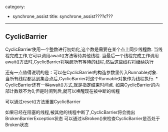 category: 
- synchrone_assist
title: synchrone_assist\????ϵ?ͬ??
---

## CyclicBarrier
CyclicBarrier使用一个整数进行初始化,这个数是需要在某个点上同步线程数.
当线程完成工作,它可以调用await()方法等待其他线程.
当最后一个线程完成工作调用await()方法时,CyclicBarrier将唤醒所有等待的线程,然后这些线程将继续执行

还有一点值得说明的是：可以在CyclicBarrier的构造参数里传入Runnable对象.
当所有线程都达到集合点后,CyclicBarrier将这个Runnable对象作为线程执行.
 *
CyclicBarrier还有一种await()方式,就是指定结束时间点.
如果CyclicBarrier的内部计数器不为0,但是时间到后,就可以唤醒现在被中断的线程

可以通过reset()方法重置CyclicBarrier

如果已经在阻塞的线程,被其他的线程中断了,CyclicBarrier将会抛出BrokenBarrierException状态
可以通过isBroken()来检查CyclicBarrier是否处于Broken状态